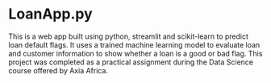 # LoanApp.py
This is a web app built using python, streamlit and scikit-learn to predict loan default flags. It uses a trained machine learning model to evaluate loan and customer information to show whether a loan is a good or bad flag. This project was completed as a practical assignment during the Data Science course offered by Axia Africa.
